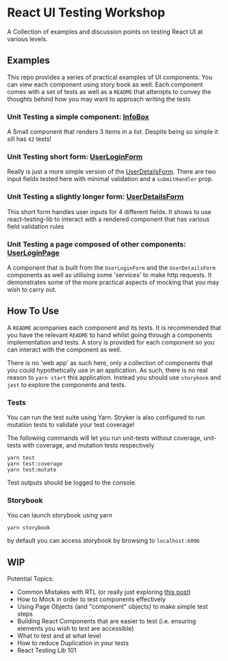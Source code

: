 # React UI Testing Workshop
A Collection of examples and discussion points on testing React UI at various levels.

## Examples

This repo provides a series of practical examples of UI components. You can view each component using story book as well. Each component comes with a set of tests as well as a `README` that attempts to convey the thoughts behind how you may want to approach writing the tests

### Unit Testing a simple component: [InfoBox](https://github.com/AdamSlack/react-ui-testing-workshop/tree/main/sandbox/src/components/InfoBox)

A Small component that renders 3 items in a list. Despite being so simple it sill has `42` tests!

### Unit Testing short form: [UserLoginForm](https://github.com/AdamSlack/react-ui-testing-workshop/tree/main/sandbox/src/components/UserLoginForm)

Really is just a more simple version of the [UserDetailsForm](https://github.com/AdamSlack/react-ui-testing-workshop/tree/main/sandbox/src/components/UserDetailsForm). There are two input fields tested here with minimal validation and a `submitHandler` prop.

### Unit Testing a slightly longer form: [UserDetailsForm](https://github.com/AdamSlack/react-ui-testing-workshop/tree/main/sandbox/src/components/UserDetailsForm)

This short form handles user inputs for 4 different fields. It shows to use react-testing-lib to interact with a rendered component that has various field validation rules

### Unit Testing a page composed of other components: [UserLoginPage](https://github.com/AdamSlack/react-ui-testing-workshop/tree/main/sandbox/src/components/UserLoginPage)

A component that is built from the `UserLoginForm` and the `UserDetailsForm` components as well as utilising some 'services' to make http requests. It demonstrates some of the more practical aspects of mocking that you may wish to carry out.

## How To Use

A `README` acompanies each component and its tests. It is recommended that you have the relevant `README` to hand whilst going through a components implementation and tests. A story is provided for each component so you can interact with the component as well.

There is no 'web app' as such here, only a collection of components that you could hypothetically use in an application. As such, there is no real reason to `yarn start` this application. Instead you should use `storybook` and `jest` to explore the components and tests.

### Tests

You can run the test suite using Yarn. Stryker is also configured to run mutation tests to validate your test coverage!

The following commands will let you run unit-tests without coverage, unit-tests with coverage, and mutation tests respectively 
```
yarn test
yarn test:coverage
yarn test:mutate
```

Test outputs should be logged to the console.

### Storybook

You can launch storybook using yarn

```
yarn storybook
```

by default you can access storybook by browsing to `localhost:6006`

## WIP

Potential Topics:
- Common Mistakes with RTL (or really just exploring [this post](https://kentcdodds.com/blog/common-mistakes-with-react-testing-library))
- How to Mock in order to test components effectively
- Using Page Objects (and "component" objects) to make simple test steps
- Building React Components that are easier to test (i.e. ensuring elements you wish to test are accessible)
- What to test and at what level
- How to reduce Duplication in your tests
- React Testing Lib 101
